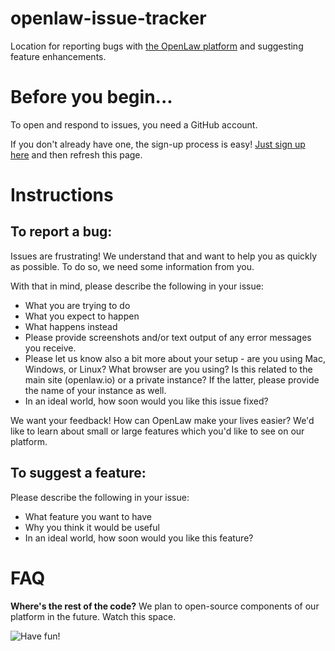 # openlaw-issue-tracker
Location for reporting bugs with [the OpenLaw platform](https://openlaw.io) and suggesting feature enhancements.

# Before you begin...
To open and respond to issues, you need a GitHub account.

If you don't already have one, the sign-up process is easy!
[Just sign up here](https://www.github.com/join) and then refresh this page.

# Instructions
## To report a bug:

Issues are frustrating! We understand that and want to help you as quickly as possible. To do so,
we need some information from you.

With that in mind, please describe the following in your issue:
* What you are trying to do
* What you expect to happen
* What happens instead
* Please provide screenshots and/or text output of any error messages you receive.
* Please let us know also a bit more about your setup - are you using Mac, Windows, or Linux? What browser
are you using? Is this related to the main site (openlaw.io) or a private instance? If the latter,
please provide the name of your instance as well.
* In an ideal world, how soon would you like this issue fixed?

We want your feedback! How can OpenLaw make your lives easier? We'd like to learn about small or large
features which you'd like to see on our platform.

## To suggest a feature:
Please describe the following in your issue:
* What feature you want to have
* Why you think it would be useful
* In an ideal world, how soon would you like this feature?

# FAQ
**Where's the rest of the code?**
   We plan to open-source components of our platform in the future. Watch this space.

![Have fun!](https://i.imgur.com/aVOSkIC.gifv)
